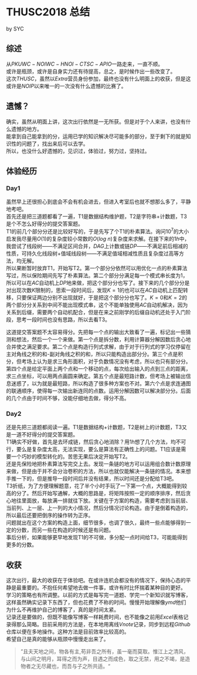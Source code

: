 # THUSC2018 总结
by SYC

## 综述
从$PKUWC-NOIWC-HNOI-CTSC-APIO$一路走来，一直不顺。  
或许是瓶颈，或许是自身实力还有待提高，总之，是时候作出一些改变了。  
这次$THUSC$，虽然以$Extra$营员身份参加，最终也没有什么明面上的收获，但是这或许是$NOIP$以来唯一的一次没有什么遗憾的比赛了。

## 遗憾？

确实，虽然从明面上讲，这次出行依然是一无所获。但是对于个人来讲，也没有什么遗憾的地方。  
能拿到自己能拿到的分，运用已学的知识解决尽可能多的部分，至于剩下的就是知识性的问题了，找出来后可以去学。  
所以，也没什么好遗憾的，见识过，体验过，努力过，坚持过。

## 体验经历

### Day1

虽然早上还很担心到底会不会有机会进去，但进入考室后也就不想那么多了，平静地考吧。  
首先还是把三道题都看了一遍，T1是数据结构维护题，T2是字符串+计数题，T3是个不怎么好得分的提交答案题。  
T1的前几个部分分还是比较好写的，于是先写了个T1的朴素算法。询问$10^7$的大小启发我尽量用$O(1)$的复杂度较小常数的$O(log \ n)$复杂度来求解。在接下来的$1h$中，我尝试了线段树——不满足区间合并，$DAG$上计数或链$DP$——不满足前后相减的性质，可持久化线段树+值域线段树——不满足值域相减性质且复杂度过高等方法，均无解。  
所以果断暂时放弃T1，开始写T2。第一个部分分依然可以用优化一点的朴素算法写过，所以保险期间先写了朴素算法。第二个部分分满足每一个模式串长度为$1$，所以可以在$AC$自动机上$DP$地来做，把这个部分分也写了。接下来的几个部分分是对出现次数$K$限制的，思索一段时间后，发现$K=1$的也可以在$AC$自动机上匹配转移，只要保证两边分别不出现就好，于是把这个部分分也写了。$K=0$和$K=2$的两个部分分关系到中间不能出现模式串，这个不能单独使用$AC$自动机解决，因为关系到后缀，需要两个自动机配合，但是在来之前刚学的后缀自动机还处于入门阶段，思考一段时间也没有思路，所以去看T3。  

这道提交答案题不太容易得分。先把每一个点的输出大致看了一遍，标记出一些猜测和想法，然后一个一个来做。第一个点是拆分数，利用计算器分解因数后贪心地合并使之满足要求。第二个点是构造行列式求解，由于对于行列式的学习仅停留在主对角线之积的和-副对角线之积的和，所以只能构造出部分分。第三个点是积分，但考场上认为是求三角形面积，对于负数情况没有考虑，所以也只有部分分。第四个点是给定平面上两个点和一个移动的点，每次给出输入的点到三点的距离，求三点坐标，可以用两点画圆来确定。第五个点是最短路计数，但考场上被输出信息迷惑了，以为就是最短路，所以构造了很多种方案也不对。第六个点是求连通图的联通顺序，使得每一次输出新连同的点数。运用分解因数可以解决部分分。后面的几个点由于时间不够，没能仔细地去做，得分不高。

### Day2

还是先把三道题都阅读一遍。T1是数据结构+计数题，T2是树上的计数题，T3又是一道不好得分的提交答案题。  
T1确实不好做，首先是去环成链，然后贪心地消除？用$1h$想了几个方法，均不可行，要么是复杂度太高，无法实现，要么是算法有正确性上的问题。T1应该是需要一个巧妙的模型转化的。苦思无果后决定开始写T2。  
还是先保险地把朴素算法写完交上去。发现一条链的地方可以运用组合数计数原理来做，但是由于并不会分治卷积的方法，所以也就仅能解决一条链的情况。本来想手推一下的，但是推导一段时间后并没有结果，所以时间还是分配给T3吧。  
T3折纸，为了方便理解题意，花了半个小时手玩了一下第一个点，大概能得到较高的分了。然后开始写通解，大概的思路是，将矩阵按照一定的顺序排序，然后贪心地往里面放，每放满一排就往下放。关键在于方案的构造，需要考虑到当前层、当前列、上一层、上一列的大小情况，然后分情况讨论构造。由于是倒着构造的，所以最后还要把倒序的操作转为正序。  
问题就出在这个方案的构造上面，细节很多，也调了很久，最终一些点能够得到一定的分数，而另一些在构造的时候还是有问题。  
事后分析，如果能够更早地发现T1的不可做，多分配一点时间给T3，可能能得到更多的分数。

## 收获
这次出行，最大的收获在于体验吧。在或许连机会都没有的情况下，保持心态的平静是最重要的。不抱任何希望地去做一件事，或许有时比怀揣着某种目的更好。  
学习的策略也有所调整。以前的方式是每写完一道题、学完一个新知识就写博客，这样虽然确实记录下东西了，但也花费了不称的时间。慢慢开始理解像$ymd$他们为什么不再维护自己的博客了，真的是时间太紧。  
记录还是要做的，但既不能像写博客一样耗费时间，也不能像之前用$Excel$表格记录得那么简略。目前采用的方法是，在本地用离线$Vnote$记录，同步到远程$Github$仓库以便在多地操作。这种方法是目前效率比较高的。  
希望自己是真的能够从瓶颈中慢慢走出来了。  
> ”且夫天地之间，物各有主,苟非吾之所有，虽一毫而莫取。惟江上之清风，与山间之明月，耳得之而为声，目遇之而成色，取之无禁，用之不竭，是造物者之无尽藏也，而吾与子之所共适。“